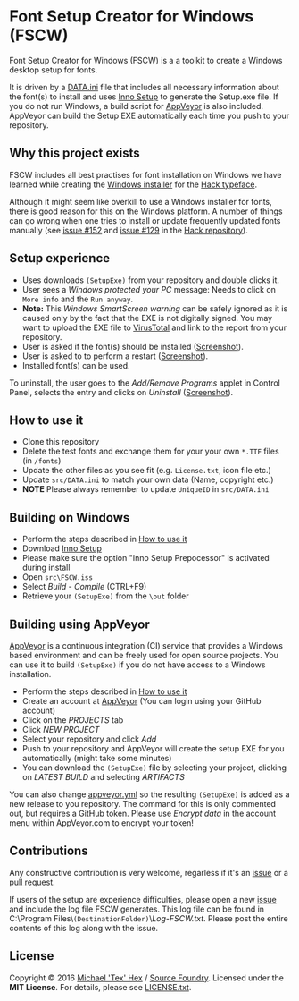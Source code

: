# Font Setup Creator for Windows (FSCW)

Font Setup Creator for Windows (FSCW) is a a toolkit to create a Windows desktop setup for fonts. 

It is driven by a [DATA.ini](https://github.com/source-foundry/FSCW/blob/master/src/DATA.ini) file that includes all necessary information about the font(s) to install and uses [Inno Setup](http://www.jrsoftware.org/isinfo.php) to generate the Setup.exe file. If you do not run Windows, a build script for [AppVeyor](https://www.appveyor.com/) is also included. AppVeyor can build the Setup EXE automatically each time you push to your repository.

## Why this project exists

FSCW includes all best practises for font installation on Windows we have learned while creating the [Windows installer](https://github.com/source-foundry/Hack-windows-installer) for the [Hack typeface](https://github.com/chrissimpkins/Hack). 

Although it might seem like overkill to use a Windows installer for fonts, there is good reason for this on the Windows platform. A number of things can go wrong when one tries to install or update frequently updated fonts manually (see [issue #152](https://github.com/chrissimpkins/Hack/issues/152) and [issue #129](https://github.com/chrissimpkins/Hack/issues/129) in the [Hack repository](https://github.com/chrissimpkins/Hack/)).

## Setup experience

- Uses downloads `(SetupExe)` from your repository and double clicks it. 
- User sees a *Windows protected your PC* message: Needs to click on `More info` and the `Run anyway`. 
- **Note:** This *Windows SmartScreen warning* can be safely ignored as it is caused only by the fact that the EXE is not digitally signed. You may want to upload the EXE file to [VirusTotal](http://www.virustotal.com) and link to the report from your repository. 
- User is asked if the font(s) should be installed ([Screenshot](https://github.com/source-foundry/FSCW/raw/master/img/screenshot-install.png)).
- User is asked to to perform a restart ([Screenshot](https://github.com/source-foundry/FSCW/raw/master/img/screenshot-restart.png)).
- Installed font(s) can be used.

To uninstall, the user goes to the *Add/Remove Programs* applet in Control Panel, selects the entry and clicks on *Uninstall* ([Screenshot](https://github.com/source-foundry/FSCW/raw/master/img/screenshot-uninstall.png)).

## How to use it

- Clone this repository
- Delete the test fonts and exchange them for your your own `*.TTF` files (in `/fonts`)
- Update the other files as you see fit (e.g. `License.txt`, icon file etc.)
- Update `src/DATA.ini` to match your own data (Name, copyright etc.)  
- **NOTE** Please always remember to update `UniqueID` in `src/DATA.ini`


## Building on Windows

- Perform the steps described in [How to use it](#how-to-use-it) 
- Download [Inno Setup](http://www.jrsoftware.org/isinfo.php)
- Please make sure the option "Inno Setup Prepocessor" is activated during install
- Open `src\FSCW.iss`
- Select *Build* - *Compile* (CTRL+F9)
- Retrieve your `(SetupExe)` from the `\out` folder

## Building using AppVeyor

[AppVeyor](https://www.appveyor.com/) is a continuous integration (CI) service that provides a Windows based environment and can be freely used for open source projects. You can use it to build `(SetupExe)` if you do not have access to a Windows installation.  

- Perform the steps described in [How to use it](#how-to-use-it)
- Create an account at [AppVeyor](https://www.appveyor.com/) (You can login using your GitHub account)
- Click on the *PROJECTS* tab
- Click *NEW PROJECT*
- Select your repository and click *Add* 
- Push to your repository and AppVeyor will create the setup EXE for you automatically (might take some minutes)
- You can download the `(SetupExe)` file by selecting your project, clicking on *LATEST BUILD* and selecting *ARTIFACTS* 

You can also change [appveyor.yml](https://github.com/source-foundry/FSCW/blob/master/appveyor.yml) so the resulting `(SetupExe)` is added as a new release to you repository. The command for this is only commented out, but requires a GitHub token. Please use *Encrypt data* in the account menu within AppVeyor.com to encrypt your token!   

## Contributions 

Any constructive contribution is very welcome, regarless if it's an [issue](https://github.com/source-foundry/FSCW/issues/new) or a [pull request](https://help.github.com/articles/using-pull-requests/).

If users of the setup are experience difficulties, please open a new [issue](https://github.com/source-foundry/FSCW/issues/new) and include the log file FSCW generates. This log file can be found in C:\Program Files\\`(DestinationFolder)`\\*Log-FSCW.txt*. Please post the entire contents of this log along with the issue.   


## License
Copyright © 2016 [Michael 'Tex' Hex](http://www.texhex.info/) / [Source Foundry](http://sourcefoundry.org/hack/). Licensed under the **MIT License**. For details, please see [LICENSE.txt](https://github.com/source-foundry/FSCW/blob/master/LICENSE.txt).

